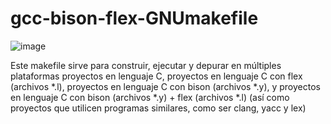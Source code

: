 # gcc-bison-flex-GNUmakefile

![image](https://repository-images.githubusercontent.com/535440617/7d53f906-be3d-4d9a-b242-47495e9c2901)


Este makefile sirve para construir, ejecutar y depurar en múltiples plataformas proyectos en lenguaje C, proyectos en lenguaje C con flex (archivos *.l), proyectos en lenguaje C con bison (archivos *.y), y proyectos en lenguaje C con bison (archivos *.y) + flex (archivos *.l) (así como proyectos que utilicen programas similares, como ser clang, yacc y lex)
